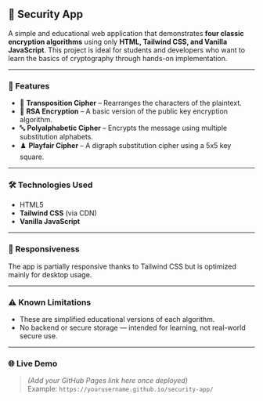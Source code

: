 ## 🔐 Security App

A simple and educational web application that demonstrates **four classic encryption algorithms** using only **HTML, Tailwind CSS, and Vanilla JavaScript**. This project is ideal for students and developers who want to learn the basics of cryptography through hands-on implementation.

---

### 🚀 Features

- 🔄 **Transposition Cipher** – Rearranges the characters of the plaintext.
- 🔐 **RSA Encryption** – A basic version of the public key encryption algorithm.
- 🔤 **Polyalphabetic Cipher** – Encrypts the message using multiple substitution alphabets.
- ♟️ **Playfair Cipher** – A digraph substitution cipher using a 5x5 key square.

---

### 🛠️ Technologies Used

- HTML5  
- **Tailwind CSS** (via CDN)  
- **Vanilla JavaScript**

---

### 📱 Responsiveness

The app is partially responsive thanks to Tailwind CSS but is optimized mainly for desktop usage.

---

### ⚠️ Known Limitations

- These are simplified educational versions of each algorithm.
- No backend or secure storage — intended for learning, not real-world secure use.

---

### 🌐 Live Demo

> *(Add your GitHub Pages link here once deployed)*  
Example: `https://yourusername.github.io/security-app/`
